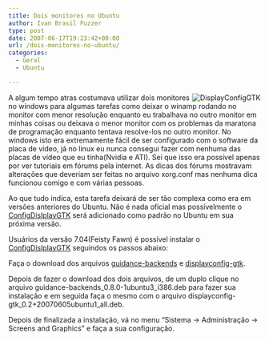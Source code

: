 ```yaml
---
title: Dois monitores no Ubuntu
author: Ivan Brasil Fuzzer
type: post
date: 2007-06-17T19:23:42+00:00
url: /dois-monitores-no-ubuntu/
categories:
  - Geral
  - Ubuntu

---
```

<img src='http://www.fuzzer.com.br/ubuntero/wp-content/uploads/2007/06/displayconfig1.jpg' alt='DisplayConfigGTK' align="right" />A algum tempo atras costumava utilizar dois monitores no windows para algumas tarefas como deixar o winamp rodando no monitor com menor resolução enquanto eu trabalhava no outro monitor em minhas coisas ou deixava o menor monitor com os problemas da maratona de programação enquanto tentava resolve-los no outro monitor. No windows isto era extremamente fácil de ser configurado com o software da placa de vídeo, já no linux eu nunca consegui fazer com nenhuma das placas de vídeo que eu tinha(Nvidia e ATI). Sei que isso era possível apenas por ver tutoriais em fórums pela internet. As dicas dos fórums mostravam alterações que deveriam ser feitas no arquivo xorg.conf mas nenhuma dica funcionou comigo e com várias pessoas.

Ao que tudo indica, esta tarefa deixará de ser tão complexa como era em versões anteriores do Ubuntu. Não é nada oficial mas possívelmente o [ConfigDislplayGTK][1] será adicionado como padrão no Ubuntu em sua próxima versão.

Usuários da versão 7.04(Feisty Fawn) é possível instalar o [ConfigDislplayGTK][1] seguindos os passos abaixo:

Faça o download dos arquivos [guidance-backends][2] e [displayconfig-gtk][3].
  
Depois de fazer o download dos dois arquivos, de um duplo clique no arquivo guidance-backends\_0.8.0-1ubuntu3\_i386.deb para fazer sua instalação e em seguida faça o mesmo com o arquivo displayconfig-gtk\_0.2+20070605ubuntu1\_all.deb.
  
Depois de finalizada a instalação, vá no menu &#8220;Sistema -> Administração -> Screens and Graphics&#8221; e faça a sua configuração.

 [1]: https://wiki.ubuntu.com/DisplayConfigGTK
 [2]: http://glatzor.de/filesink/displayconfig/feisty/guidance-backends_0.8.0-1ubuntu3_i386.deb
 [3]: http://glatzor.de/filesink/displayconfig/feisty/displayconfig-gtk_0.2+20070605ubuntu1_all.deb